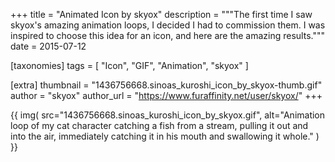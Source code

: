 +++
title = "Animated Icon by skyox"
description = """The first time I saw skyox's amazing animation loops, I decided I had to commission them. I was inspired to choose this idea for an icon, and here are the amazing results."""
date = 2015-07-12

[taxonomies]
tags = [
    "Icon", "GIF", "Animation", "skyox"
]

[extra]
thumbnail = "1436756668.sinoas_kuroshi_icon_by_skyox-thumb.gif"
author = "skyox"
author_url = "https://www.furaffinity.net/user/skyox/"
+++

{{
    img(
        src="1436756668.sinoas_kuroshi_icon_by_skyox.gif",
        alt="Animation loop of my cat character catching a fish from a stream, pulling it out and into the air, immediately catching it in his mouth and swallowing it whole."
    )
}}
